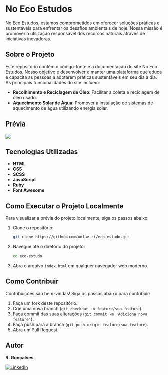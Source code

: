 # No Eco Estudos

No Eco Estudos, estamos comprometidos em oferecer soluções práticas e sustentáveis para enfrentar os desafios ambientais de hoje. Nossa missão é promover a utilização responsável dos recursos naturais através de iniciativas inovadoras.

## Sobre o Projeto

Este repositório contém o código-fonte e a documentação do site No Eco Estudos. Nosso objetivo é desenvolver e manter uma plataforma que educa e capacita as pessoas a adotarem práticas sustentáveis em seu dia a dia. As principais funcionalidades do site incluem:

- **Recolhimento e Reciclagem de Óleo**: Facilitar a coleta e reciclagem de óleo usado.
- **Aquecimento Solar de Água**: Promover a instalação de sistemas de aquecimento de água utilizando energia solar.

## Prévia

<img src="https://github.com/unfav-ri/assets/blob/master/ECO-ESTUDO/eco-estudo.gif">

## Tecnologias Utilizadas

- **HTML**
- **CSS**
- **SCSS**
- **JavaScript**
- **Ruby**
- **Font Awesome**

## Como Executar o Projeto Localmente

Para visualizar a prévia do projeto localmente, siga os passos abaixo:

1. Clone o repositório:
    ```sh
    git clone https://github.com/unfav-ri/eco-estudo.git
    ```
2. Navegue até o diretório do projeto:
    ```sh
    cd eco-estudo
    ```
3. Abra o arquivo `index.html` em qualquer navegador web moderno.

## Como Contribuir

Contribuições são bem-vindas! Siga os passos abaixo para contribuir:

1. Faça um fork deste repositório.
2. Crie uma nova branch (`git checkout -b feature/sua-feature`).
3. Faça commit das suas alterações (`git commit -m 'Adiciona nova feature'`).
4. Faça push para a branch (`git push origin feature/sua-feature`).
5. Abra um Pull Request.

## Autor

**R. Gonçalves**

[![LinkedIn](https://img.shields.io/badge/LinkedIn-0077B5?style=for-the-badge&logo=linkedin&logoColor=white)](https://www.linkedin.com/in/rgoncalves-sp/)
